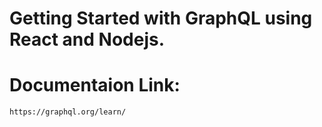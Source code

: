 # Getting Started with GraphQL using React and Nodejs.

# Documentaion Link:

    https://graphql.org/learn/
